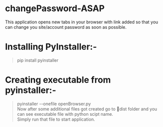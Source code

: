 # changePassword-ASAP
This application opens new tabs in your browser with link added so that you can change you site/account password as soon as possible.
# Installing PyInstaller:- 
> pip install pyinstaller <BR/>
# Creating executable from pyinstaller:-
> pyinstaller --onefile openBrowser.py <BR/>
Now after some additional files got created go to 📁dist folder and you can see executable file with python scipt name.<BR/>
Simply run that file to start application.
